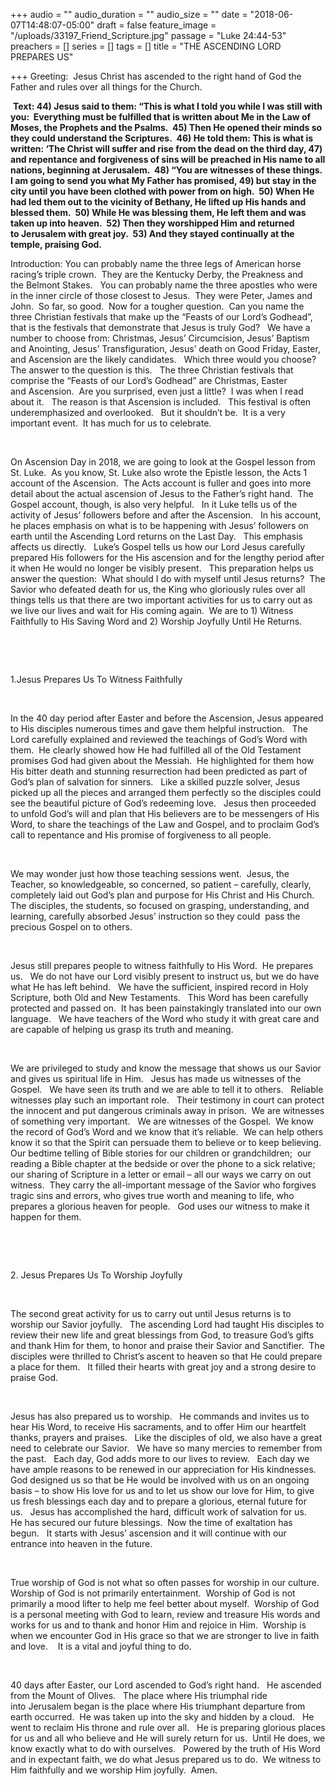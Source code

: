 +++
audio = ""
audio_duration = ""
audio_size = ""
date = "2018-06-07T14:48:07-05:00"
draft = false
feature_image = "/uploads/33197_Friend_Scripture.jpg"
passage = "Luke 24:44-53"
preachers = []
series = []
tags = []
title = "THE ASCENDING LORD PREPARES US"

+++
Greeting:  Jesus Christ has ascended to the right hand of God the Father and rules over all things for the Church.

 **Text: 44) Jesus said to them: “This is what I told you while I was still with you:  Everything must be fulfilled that is written about Me in the Law of Moses, the Prophets and the Psalms.  45) Then He opened their minds so they could understand the Scriptures.  46) He told them: This is what is written: ‘The Christ will suffer and rise from the dead on the third day, 47) and repentance and forgiveness of sins will be preached in His name to all nations, beginning at Jerusalem.  48) “You are witnesses of these things.  I am going to send you what My Father has promised, 49) but stay in the city until you have been clothed with power from on high.  50) When He had led them out to the vicinity of Bethany, He lifted up His hands and blessed them.  50) While He was blessing them, He left them and was taken up into heaven.  52) Then they worshipped Him and returned to Jerusalem with great joy.  53) And they stayed continually at the temple, praising God.**

Introduction: You can probably name the three legs of American horse racing’s triple crown.  They are the Kentucky Derby, the Preakness and the Belmont Stakes.   You can probably name the three apostles who were in the inner circle of those closest to Jesus.  They were Peter, James and John.  So far, so good.  Now for a tougher question.  Can you name the three Christian festivals that make up the “Feasts of our Lord’s Godhead”, that is the festivals that demonstrate that Jesus is truly God?   We have a number to choose from: Christmas, Jesus’ Circumcision, Jesus’ Baptism and Anointing, Jesus’ Transfiguration, Jesus’ death on Good Friday, Easter, and Ascension are the likely candidates.   Which three would you choose?   The answer to the question is this.   The three Christian festivals that comprise the “Feasts of our Lord’s Godhead” are Christmas, Easter and Ascension.  Are you surprised, even just a little?  I was when I read about it.   The reason is that Ascension is included.   This festival is often underemphasized and overlooked.   But it shouldn’t be.  It is a very important event.  It has much for us to celebrate.

 

On Ascension Day in 2018, we are going to look at the Gospel lesson from St. Luke.  As you know, St. Luke also wrote the Epistle lesson, the Acts 1 account of the Ascension.  The Acts account is fuller and goes into more detail about the actual ascension of Jesus to the Father’s right hand.  The Gospel account, though, is also very helpful.   In it Luke tells us of the activity of Jesus’ followers before and after the Ascension.   In his account, he places emphasis on what is to be happening with Jesus’ followers on earth until the Ascending Lord returns on the Last Day.   This emphasis affects us directly.   Luke’s Gospel tells us how our Lord Jesus carefully prepared His followers for the His ascension and for the lengthy period after it when He would no longer be visibly present.   This preparation helps us answer the question:  What should I do with myself until Jesus returns?  The Savior who defeated death for us, the King who gloriously rules over all things tells us that there are two important activities for us to carry out as we live our lives and wait for His coming again.  We are to 1) Witness Faithfully to His Saving Word and 2) Worship Joyfully Until He Returns.

 

 

1\.Jesus Prepares Us To Witness Faithfully

 

In the 40 day period after Easter and before the Ascension, Jesus appeared to His disciples numerous times and gave them helpful instruction.   The Lord carefully explained and reviewed the teachings of God’s Word with them.  He clearly showed how He had fulfilled all of the Old Testament promises God had given about the Messiah.  He highlighted for them how His bitter death and stunning resurrection had been predicted as part of God’s plan of salvation for sinners.   Like a skilled puzzle solver, Jesus picked up all the pieces and arranged them perfectly so the disciples could see the beautiful picture of God’s redeeming love.   Jesus then proceeded to unfold God’s will and plan that His believers are to be messengers of His Word, to share the teachings of the Law and Gospel, and to proclaim God’s call to repentance and His promise of forgiveness to all people.

 

We may wonder just how those teaching sessions went.  Jesus, the Teacher, so knowledgeable, so concerned, so patient – carefully, clearly, completely laid out God’s plan and purpose for His Christ and His Church.   The disciples, the students, so focused on grasping, understanding, and learning, carefully absorbed Jesus’ instruction so they could  pass the precious Gospel on to others.

 

Jesus still prepares people to witness faithfully to His Word.  He prepares us.   We do not have our Lord visibly present to instruct us, but we do have what He has left behind.   We have the sufficient, inspired record in Holy Scripture, both Old and New Testaments.   This Word has been carefully protected and passed on.  It has been painstakingly translated into our own language.   We have teachers of the Word who study it with great care and are capable of helping us grasp its truth and meaning.  

 

We are privileged to study and know the message that shows us our Savior and gives us spiritual life in Him.   Jesus has made us witnesses of the Gospel.   We have seen its truth and we are able to tell it to others.   Reliable witnesses play such an important role.   Their testimony in court can protect the innocent and put dangerous criminals away in prison.  We are witnesses of something very important.   We are witnesses of the Gospel.  We know the record of God’s Word and we know that it’s reliable.  We can help others know it so that the Spirit can persuade them to believe or to keep believing.  Our bedtime telling of Bible stories for our children or grandchildren;  our reading a Bible chapter at the bedside or over the phone to a sick relative;  our sharing of Scripture in a letter or email – all our ways we carry on out witness.  They carry the all-important message of the Savior who forgives tragic sins and errors, who gives true worth and meaning to life, who prepares a glorious heaven for people.   God uses our witness to make it happen for them.

 

 

2\. Jesus Prepares Us To Worship Joyfully

 

The second great activity for us to carry out until Jesus returns is to worship our Savior joyfully.   The ascending Lord had taught His disciples to review their new life and great blessings from God, to treasure God’s gifts and thank Him for them, to honor and praise their Savior and Sanctifier.  The disciples were thrilled to Christ’s ascent to heaven so that He could prepare a place for them.   It filled their hearts with great joy and a strong desire to praise God.

 

Jesus has also prepared us to worship.   He commands and invites us to hear His Word, to receive His sacraments, and to offer Him our heartfelt thanks, prayers and praises.   Like the disciples of old, we also have a great need to celebrate our Savior.   We have so many mercies to remember from the past.   Each day, God adds more to our lives to review.   Each day we have ample reasons to be renewed in our appreciation for His kindnesses.   God designed us so that be He would be involved with us on an ongoing basis – to show His love for us and to let us show our love for Him, to give us fresh blessings each day and to prepare a glorious, eternal future for us.   Jesus has accomplished the hard, difficult work of salvation for us.   He has secured our future blessings.  Now the time of exaltation has begun.   It starts with Jesus’ ascension and it will continue with our entrance into heaven in the future.

 

True worship of God is not what so often passes for worship in our culture.  Worship of God is not primarily entertainment.  Worship of God is not primarily a mood lifter to help me feel better about myself.  Worship of God is a personal meeting with God to learn, review and treasure His words and works for us and to thank and honor Him and rejoice in Him.  Worship is when we encounter God in His grace so that we are stronger to live in faith and love.    It is a vital and joyful thing to do.

 

40 days after Easter, our Lord ascended to God’s right hand.   He ascended from the Mount of Olives.   The place where His triumphal ride into Jerusalem began is the place where His triumphant departure from earth occurred.  He was taken up into the sky and hidden by a cloud.   He went to reclaim His throne and rule over all.   He is preparing glorious places for us and all who believe and He will surely return for us.  Until He does, we know exactly what to do with ourselves.   Powered by the truth of His Word and in expectant faith, we do what Jesus prepared us to do.  We witness to Him faithfully and we worship Him joyfully.  Amen.
